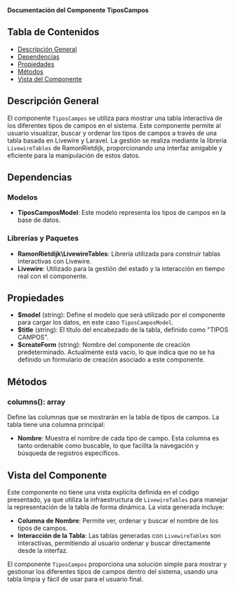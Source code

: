 **Documentación del Componente TiposCampos**

## Tabla de Contenidos
- [Descripción General](#descripción-general)
- [Dependencias](#dependencias)
- [Propiedades](#propiedades)
- [Métodos](#métodos)
- [Vista del Componente](#vista-del-componente)

## Descripción General
El componente `TiposCampos` se utiliza para mostrar una tabla interactiva de los diferentes tipos de campos en el sistema. Este componente permite al usuario visualizar, buscar y ordenar los tipos de campos a través de una tabla basada en Livewire y Laravel. La gestión se realiza mediante la librería `LivewireTables` de RamonRietdijk, proporcionando una interfaz amigable y eficiente para la manipulación de estos datos.

## Dependencias
### Modelos
- **TiposCamposModel**: Este modelo representa los tipos de campos en la base de datos.

### Librerías y Paquetes
- **RamonRietdijk\LivewireTables**: Librería utilizada para construir tablas interactivas con Livewire.
- **Livewire**: Utilizado para la gestión del estado y la interacción en tiempo real con el componente.

## Propiedades
- **\$model** (string): Define el modelo que será utilizado por el componente para cargar los datos, en este caso `TiposCamposModel`.
- **\$title** (string): El título del encabezado de la tabla, definido como "TIPOS CAMPOS".
- **\$createForm** (string): Nombre del componente de creación predeterminado. Actualmente está vacío, lo que indica que no se ha definido un formulario de creación asociado a este componente.

## Métodos
### columns(): array
Define las columnas que se mostrarán en la tabla de tipos de campos. La tabla tiene una columna principal:
- **Nombre**: Muestra el nombre de cada tipo de campo. Esta columna es tanto ordenable como buscable, lo que facilita la navegación y búsqueda de registros específicos.

## Vista del Componente
Este componente no tiene una vista explícita definida en el código presentado, ya que utiliza la infraestructura de `LivewireTables` para manejar la representación de la tabla de forma dinámica. La vista generada incluye:
- **Columna de Nombre**: Permite ver, ordenar y buscar el nombre de los tipos de campos.
- **Interacción de la Tabla**: Las tablas generadas con `LivewireTables` son interactivas, permitiendo al usuario ordenar y buscar directamente desde la interfaz.

El componente `TiposCampos` proporciona una solución simple para mostrar y gestionar los diferentes tipos de campos dentro del sistema, usando una tabla limpia y fácil de usar para el usuario final.

